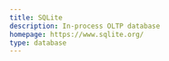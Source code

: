 ```yaml
---
title: SQLite
description: In-process OLTP database
homepage: https://www.sqlite.org/
type: database
---
```

